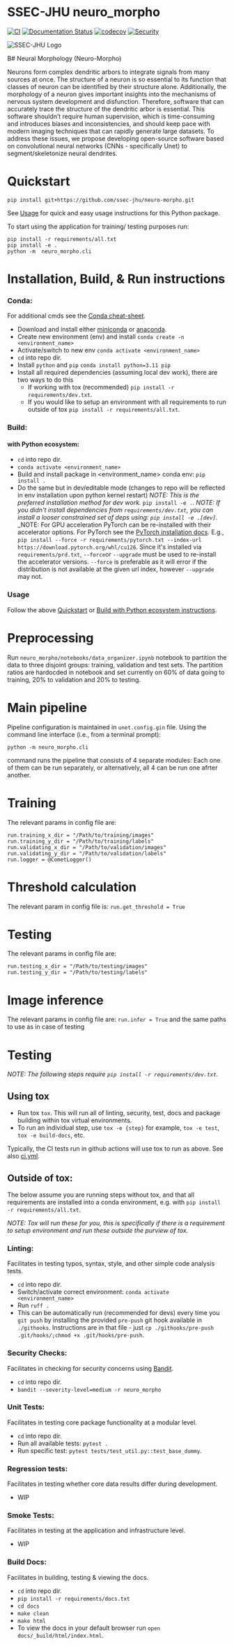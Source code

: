 # SSEC-JHU neuro_morpho

[![CI](https://github.com/ssec-jhu/neuro-morpho/actions/workflows/ci.yml/badge.svg)](https://github.com/ssec-jhu/neuro-morpho/actions/workflows/ci.yml)
[![Documentation Status](https://readthedocs.org/projects/neuro-morpho/badge/?version=latest)](https://neuro-morpho.readthedocs.io/en/latest/?badge=latest)
[![codecov](https://codecov.io/gh/ssec-jhu/neuro-morpho/graph/badge.svg?token=nO3cCBglK2)](https://codecov.io/gh/ssec-jhu/neuro-morpho)
[![Security](https://github.com/ssec-jhu/neuro-morpho/actions/workflows/security.yml/badge.svg)](https://github.com/ssec-jhu/neuro-morpho/actions/workflows/security.yml)
<!---[![DOI](https://zenodo.org/badge/<insert_ID_number>.svg)](https://zenodo.org/badge/latestdoi/<insert_ID_number>) --->


![SSEC-JHU Logo](docs/_static/SSEC_logo_horiz_blue_1152x263.png)

B# Neural Morphology (Neuro-Morpho)

Neurons form complex dendritic arbors to integrate signals from many sources at once. The
structure of a neuron is so essential to its function that classes of neuron can be identified by
their structure alone. Additionally, the morphology of a neuron gives important insights into the
mechanisms of nervous system development and disfunction. Therefore, software that can
accurately trace the structure of the dendritic arbor is essential. This software shouldn’t require human supervision, which is time-consuming and introduces biases and inconsistencies, and should keep pace with modern imaging techniques that can rapidly generate large datasets.
To address these issues, we propose developing open-source software based on convolutional
neural networks (CNNs - specifically Unet) to segment/skeletonize neural dendrites.


# Quickstart

```term
pip install git+https://github.com/ssec-jhu/neuro-morpho.git
```

See [Usage](#usage) for quick and easy usage instructions for this Python package.

To start using the application for training/ testing purposes run:
```term
pip install -r requirements/all.txt
pip install -e .
python -m  neuro_morpho.cli 
```

# Installation, Build, & Run instructions


### Conda:

For additional cmds see the [Conda cheat-sheet](https://docs.conda.io/projects/conda/en/4.6.0/_downloads/52a95608c49671267e40c689e0bc00ca/conda-cheatsheet.pdf).

 * Download and install either [miniconda](https://docs.conda.io/en/latest/miniconda.html#installing) or [anaconda](https://docs.anaconda.com/free/anaconda/install/index.html).
 * Create new environment (env) and install ``conda create -n <environment_name>``
 * Activate/switch to new env ``conda activate <environment_name>``
 * ``cd`` into repo dir.
 * Install ``python`` and ``pip`` ``conda install python=3.11 pip``
 * Install all required dependencies (assuming local dev work), there are two ways to do this
   * If working with tox (recommended) ``pip install -r requirements/dev.txt``.
   * If you would like to setup an environment with all requirements to run outside of tox ``pip install -r requirements/all.txt``.

### Build:

  #### with Python ecosystem:
  * ``cd`` into repo dir.
  * ``conda activate <environment_name>``
  * Build and install package in <environment_name> conda env: ``pip install .``
  * Do the same but in dev/editable mode (changes to repo will be reflected in env installation upon python kernel restart)
    _NOTE: This is the preferred installation method for dev work._
    ``pip install -e .``.
    _NOTE: If you didn't install dependencies from ``requirements/dev.txt``, you can install
    a looser constrained set of deps using: ``pip install -e .[dev]``._
    _NOTE:
    For GPU acceleration PyTorch can be re-installed with their accelerator options.
    For PyTorch see the [PyTorch installation docs](https://pytorch.org/get-started/locally/).
    E.g., ``pip install --force -r requirements/pytorch.txt --index-url https://download.pytorch.org/whl/cu126``.
    Since it's installed via ``requirements/prd.txt``, ``--force``or ``--upgrade`` must  be used to re-install
    the accelerator versions.  ``--force`` is preferable as it will error if the distribution is not available
    at the given url index, however ``--upgrade`` may not.

### Usage

Follow the above [Quickstart](#quickstart) or [Build with Python ecosystem instructions](#with-python-ecosystem).

# Preprocessing
Run ``neuro_morpho/notebooks/data_organizer.ipynb`` notebook to partition the data to three disjoint groups: training, validation and test sets.
The partition ratios are hardocded in notebook and set currently on 60% of data going to training, 20% to validation and 20% to testing.

# Main pipeline
Pipeline configuration is maintained in ``unet.config.gin`` file.
Using the command line interface (i.e., from a terminal prompt):
```term
python -m neuro_morpho.cli
```
command runs the pipeline that consists of 4 separate modules:
Each one of them can be run separately, or alternatively, all 4 can be run one afrter another.

# Training
The relevant params in config file are:
```run.train = True
run.training_x_dir = "/Path/to/training/images"
run.training_y_dir = "/Path/to/training/labels"
run.validating_x_dir = "/Path/to/validation/images"
run.validating_y_dir = "/Path/to/validation/labels"
run.logger = @CometLogger()
```

# Threshold calculation
The relevant param in config file is:
```run.get_threshold = True```

# Testing
The relevant params in config file are:
```run.test = True
run.testing_x_dir = "/Path/to/testing/images"
run.testing_y_dir = "/Path/to/testing/labels"
```

# Image inference
The relevant params in config file are:
```run.infer = True```
and the same paths to use as in case of testing


# Testing
_NOTE: The following steps require ``pip install -r requirements/dev.txt``._

## Using tox

* Run tox ``tox``. This will run all of linting, security, test, docs and package building within tox virtual environments.
* To run an individual step, use ``tox -e {step}`` for example, ``tox -e test``, ``tox -e build-docs``, etc.

Typically, the CI tests run in github actions will use tox to run as above. See also [ci.yml](https://github.com/ssec-jhu/neuro-morpho/blob/main/.github/workflows/ci.yml).

## Outside of tox:

The below assume you are running steps without tox, and that all requirements are installed into a conda environment, e.g. with ``pip install -r requirements/all.txt``.

_NOTE: Tox will run these for you, this is specifically if there is a requirement to setup environment and run these outside the purview of tox._

### Linting:
Facilitates in testing typos, syntax, style, and other simple code analysis tests.
  * ``cd`` into repo dir.
  * Switch/activate correct environment: ``conda activate <environment_name>``
  * Run ``ruff .``
  * This can be automatically run (recommended for devs) every time you ``git push`` by installing the provided
    ``pre-push`` git hook available in ``./githooks``.
    Instructions are in that file - just ``cp ./githooks/pre-push .git/hooks/;chmod +x .git/hooks/pre-push``.

### Security Checks:
Facilitates in checking for security concerns using [Bandit](https://bandit.readthedocs.io/en/latest/index.html).
 * ``cd`` into repo dir.
 * ``bandit --severity-level=medium -r neuro_morpho``

### Unit Tests:
Facilitates in testing core package functionality at a modular level.
  * ``cd`` into repo dir.
  * Run all available tests: ``pytest .``
  * Run specific test: ``pytest tests/test_util.py::test_base_dummy``.

### Regression tests:
Facilitates in testing whether core data results differ during development.
  * WIP

### Smoke Tests:
Facilitates in testing at the application and infrastructure level.
  * WIP

### Build Docs:
Facilitates in building, testing & viewing the docs.
 * ``cd`` into repo dir.
 * ``pip install -r requirements/docs.txt``
 * ``cd docs``
 * ``make clean``
 * ``make html``
 * To view the docs in your default browser run ``open docs/_build/html/index.html``.